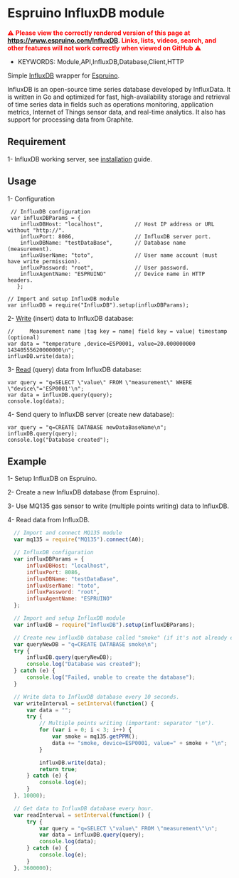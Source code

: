 <!--- Copyright (c) 2017 Moncef AOUDIA, Gordon Williams. See the file LICENSE for copying permission. -->
Espruino InfluxDB module
========================
<span style="color:red">:warning: **Please view the correctly rendered version of this page at https://www.espruino.com/InfluxDB. Links, lists, videos, search, and other features will not work correctly when viewed on GitHub** :warning:</span>

* KEYWORDS: Module,API,InfluxDB,Database,Client,HTTP

Simple [InfluxDB] wrapper for [Espruino].

InfluxDB is an open-source time series database developed by InfluxData. It is written in Go and optimized for fast, high-availability storage and retrieval of time series data in fields such as operations monitoring, application metrics, Internet of Things sensor data, and real-time analytics. It also has support for processing data from Graphite.

Requirement
-----------
1- InfluxDB working server, see [installation] guide.

Usage
-----
1- Configuration
```
 // InfluxDB configuration
 var influxDBParams = {
    influxDBHost: "localhost",          // Host IP address or URL without "http://".
    influxPort: 8086,                   // InfluxDB server port.
    influxDBName: "testDataBase",       // Database name (measurement).
    influxUserName: "toto",             // User name account (must have write permission).
    influxPassword: "root",             // User password.
    influxAgentName: "ESPRUINO"         // Device name in HTTP headers.
   };

// Import and setup InfluxDB module
var influxDB = require("InfluxDB").setup(influxDBParams);
```

2- [Write] (insert) data to InfluxDB database:
```
//     Measurement name |tag key = name| field key = value| timestamp (optional)
var data = "temperature ,device=ESP0001, value=20.000000000 14340555620000000\n";
influxDB.write(data);
```

3- [Read] (query) data from InfluxDB database:
```
var query = "q=SELECT \"value\" FROM \"measurement\" WHERE \"device\"='ESP0001'\n";
var data = influxDB.query(query);
console.log(data);
```
4- Send query to InfluxDB server (create new database):
```
var query = "q=CREATE DATABASE newDataBaseName\n";
influxDB.query(query);
console.log("Database created");
```

Example
-------
1- Setup InfluxDB on Espruino.

2- Create a new InfluxDB database (from Espruino).

3- Use MQ135 gas sensor to write (multiple points writing) data to InfluxDB.

4- Read data from InfluxDB.


```js
  // Import and connect MQ135 module
  var mq135 = require("MQ135").connect(A0);

  // InfluxDB configuration
  var influxDBParams = {
      influxDBHost: "localhost",
      influxPort: 8086,
      influxDBName: "testDataBase",
      influxUserName: "toto",
      influxPassword: "root",
      influxAgentName: "ESPRUINO"
  };

  // Import and setup InfluxDB module
  var influxDB = require("InfluxDB").setup(influxDBParams);

  // Create new influxDb database called "smoke" (if it's not already exists)
  var queryNewDB = "q=CREATE DATABASE smoke\n";
  try {
      influxDB.query(queryNewDB);
      console.log("Database was created");
  } catch (e) {
      console.log("Failed, unable to create the database");
  }

  // Write data to InfluxDB database every 10 seconds.
  var writeInterval = setInterval(function() {
      var data = "";
      try {
          // Multiple points writing (important: separator "\n").
          for (var i = 0; i < 3; i++) {
              var smoke = mq135.getPPM();
              data += "smoke, device=ESP0001, value=" + smoke + "\n";
          }

          influxDB.write(data);
          return true;
      } catch (e) {
          console.log(e);
      }
  }, 10000);

  // Get data to InfluxDB database every hour.
  var readInterval = setInterval(function() {
      try {
          var query = "q=SELECT \"value\" FROM \"measurement\"\n";
          var data = influxDB.query(query);
          console.log(data);
      } catch (e) {
          console.log(e);
      }
  }, 3600000);
```




[Write]:<https://docs.influxdata.com/influxdb/v1.3/guides/writing_data/>

[Read]:<https://docs.influxdata.com/influxdb/v1.3/guides/querying_data/>

[InfluxDB]:<https://www.influxdata.com/>

[Espruino]:<https://www.espruino.com/>

[installation]:<https://docs.influxdata.com/influxdb/v1.3/introduction/installation/>
